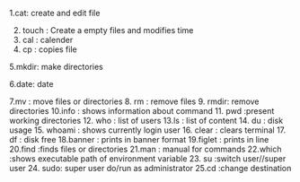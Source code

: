 1.cat: create and edit file 

2. touch : Create a empty files and modifies time
 3. cal :
calender
4. cp : copies file

5.mkdir: make directories

6.date: date

7.mv : move files or directories
8. rm : remove files
9. rmdir: remove directories
10.info : shows information about command
11. pwd :present working directories
12. who : list of users
13.ls : list of content
14.
du : disk usage
15. whoami : shows currently login user
16. clear : clears terminal
17. df : disk free
18.banner : prints in banner format
19.figlet : prints in line
20.find :finds files or directories
21.man : manual for commands
22.which :shows executable path of environment variable 
23. su :switch user//super user 
24. sudo: super user do/run as administrator
25.cd :change destination

